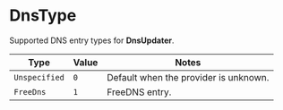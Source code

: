 # DnsType
Supported DNS entry types for **DnsUpdater**.

| Type | Value | Notes |
| --- | --- | --- |
| `Unspecified` | `0` | Default when the provider is unknown. |
| `FreeDns` | `1` | FreeDNS entry. |
